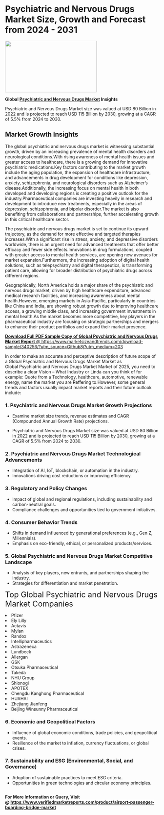 <H1>Psychiatric and Nervous Drugs Market Size, Growth and Forecast from 2024 - 2031</H1><img class="aligncenter size-medium wp-image-584254" src="https://thirdeyenews.in/wp-content/uploads/2024/09/Global-Market-Research-300x168.jpeg" alt="" width="300" height="168" /><p><strong>Global&nbsp;<a href="https://www.marketsizeandtrends.com/download-sample/340256/?utm_source=Github8j?utm_medium=203">Psychiatric and Nervous Drugs Market</a> Insights</strong></p><p>Psychiatric and Nervous Drugs Market size was valued at USD 80 Billion in 2022 and is projected to reach USD 115 Billion by 2030, growing at a CAGR of 5.5% from 2024 to 2030.</p><p><h2>Market Growth Insights</h2> <p>The global psychiatric and nervous drugs market is witnessing substantial growth, driven by an increasing prevalence of mental health disorders and neurological conditions.With rising awareness of mental health issues and greater access to healthcare, there is a growing demand for innovative psychiatric medications.Key factors contributing to the market growth include the aging population, the expansion of healthcare infrastructure, and advancements in drug development for conditions like depression, anxiety, schizophrenia, and neurological disorders such as Alzheimer’s disease.Additionally, the increasing focus on mental health in both developed and developing regions is creating a positive outlook for the industry.Pharmaceutical companies are investing heavily in research and development to introduce new treatments, especially in the areas of depression, schizophrenia, and bipolar disorder.The market is also benefiting from collaborations and partnerships, further accelerating growth in this critical healthcare sector.</p> <p><a href="#"></a></p> <p>The psychiatric and nervous drugs market is set to continue its upward trajectory, as the demand for more effective and targeted therapies increases.With a significant rise in stress, anxiety, and depressive disorders worldwide, there is an urgent need for advanced treatments that offer better efficacy and fewer side effects.Innovations in drug formulations, coupled with greater access to mental health services, are opening new avenues for market expansion.Furthermore, the increasing adoption of digital health solutions, such as telepsychiatry and digital therapeutics, is transforming patient care, allowing for broader distribution of psychiatric drugs across different regions.</p> <p>Geographically, North America holds a major share of the psychiatric and nervous drugs market, driven by high healthcare expenditure, advanced medical research facilities, and increasing awareness about mental health.However, emerging markets in Asia-Pacific, particularly in countries like China and India, are showing robust growth due to improving healthcare access, a growing middle class, and increasing government investments in mental health.As the market becomes more competitive, key players in the pharmaceutical industry are focusing on strategic partnerships and mergers to enhance their product portfolios and expand their market presence.</p> <p><a href="#"></p><p><span class=""><strong>Download Full PDF Sample Copy of Global Psychiatric and Nervous Drugs Market Report</strong> @ <a href="https://www.marketsizeandtrends.com/download-sample/340256/?utm_source=Github8j?utm_medium=203" target="_blank">https://www.marketsizeandtrends.com/download-sample/340256/?utm_source=Github8j?utm_medium=203</a></span></p><p>In order to make an accurate and perceptive description of future scope of a Global&nbsp;Psychiatric and Nervous Drugs Market Market as Global&nbsp;Psychiatric and Nervous Drugs Market Market of 2025, you need to describe a clear Vision &ndash; What Industry or Linda can you think of for example: Quote from a Technology, healthcare, automotive, renewable energy, name the market you are Reffering to.However, some general trends and factors usually impact market reports and their future outlook include:</p><h3>1.&nbsp;<strong>Psychiatric and Nervous Drugs Market Growth Projections</strong></h3><ul><li>Examine market size trends, revenue estimates and CAGR (Compounded Annual Growth Rate) projections.</li><li><p>Psychiatric and Nervous Drugs Market size was valued at USD 80 Billion in 2022 and is projected to reach USD 115 Billion by 2030, growing at a CAGR of 5.5% from 2024 to 2030.</p></li></ul><h3>2.&nbsp;<strong>Psychiatric and Nervous Drugs Market Technological Advancements</strong></h3><ul><li>Integration of AI, IoT, blockchain, or automation in the industry.</li><li>Innovations driving cost reductions or improving efficiency.</li></ul><h3>3.&nbsp;<strong>Regulatory and Policy Changes</strong></h3><ul><li>Impact of global and regional regulations, including sustainability and carbon-neutral goals.</li><li>Compliance challenges and opportunities tied to government initiatives.</li></ul><h3>4.&nbsp;<strong>Consumer Behavior Trends</strong></h3><ul><li>Shifts in demand influenced by generational preferences (e.g., Gen Z, Millennials).</li><li>Emphasis on eco-friendly, ethical, or personalized products/services.</li></ul><h3>5.&nbsp;<strong>Global Psychiatric and Nervous Drugs Market Competitive Landscape</strong></h3><ul><li>Analysis of key players, new entrants, and partnerships shaping the industry.</li><li>Strategies for differentiation and market penetration.</li></ul><p data-pm-slice="1 1 []"><span style="color: inherit; font-family: inherit; font-size: 25px;">Top Global Psychiatric and Nervous Drugs Market Companies</span></p><div class="" data-test-id=""><p><li>Pfizer</li><li> Ely Lilly</li><li> Actavis</li><li> Mylan</li><li> Randox</li><li> Intellipharmaceutics</li><li> Astrazeneca</li><li> Lundbeck</li><li> Allergan</li><li> GSK</li><li> Otsuka Pharmaceutical</li><li> Takeda</li><li> NHU Group</li><li> Shionogi</li><li> APOTEX</li><li> Chengdu Kanghong Pharmaceutical</li><li> HUAHAI</li><li> Zhejiang Jianfeng</li><li> Beijing Winsunny Pharmaceutical</li></p></div><h3>6.&nbsp;<strong>Economic and Geopolitical Factors</strong></h3><ul><li>Influence of global economic conditions, trade policies, and geopolitical events.</li><li>Resilience of the market to inflation, currency fluctuations, or global crises.</li></ul><h3>7.&nbsp;<strong>Sustainability and ESG (Environmental, Social, and Governance)</strong></h3><ul><li>Adoption of sustainable practices to meet ESG criteria.</li><li>Opportunities in green technologies and circular economy principles.</li></ul><h2><strong style="font-size: 14px;">For More Information or Query, Visit @&nbsp;</strong><a style="background-color: #ffffff; font-size: 14px;" href="https://www.marketsizeandtrends.com/report/psychiatric-and-nervous-drugs-market/" target="_blank">https://www.verifiedmarketreports.com/product/airport-passenger-boarding-bridge-market</a></h2>